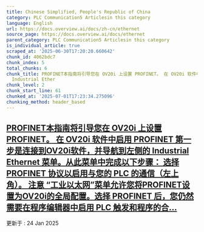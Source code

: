 ```yaml
---
title: Chinese Simplified, People's Republic of China
category: PLC Communication5 Articlesin this category
language: English
url: https://docs.overview.ai/docs/zh-cn/ethernet
source_page: https://docs.overview.ai/docs/ethernet
parent_category: PLC Communication5 Articlesin this category
is_individual_article: true
scraped_at: '2025-06-30T17:20:20.660642'
chunk_id: 4062bdc7
chunk_index: 5
total_chunks: 6
chunk_title: PROFINET本指南将引导您在 OV20i 上设置 PROFINET。 在 OV20i 软件中启用 PROFINET 第一步是连接到OV20i软件，并导航到左侧的
  Industrial Ether
chunk_level: 2
chunk_start_line: 61
chunked_at: '2025-07-01T17:23:34.275096'
chunking_method: header_based
---
```


## [PROFINET本指南将引导您在 OV20i 上设置 PROFINET。 在 OV20i 软件中启用 PROFINET 第一步是连接到OV20i软件，并导航到左侧的 Industrial Ethernet 菜单。从此菜单中完成以下步骤： 选择 PROFINET 协议以启用与您的 PLC 的通信（左上角）。 注意 “工业以太网”菜单允许您将PROFINET设置为OV20i的全局配置。选择 PROFINET 后，您仍然需要在程序编辑器中启用 PLC 触发和程序的合...](/docs/zh-cn/plc-communication-profinet)

更新于 : 24 Jan 2025

